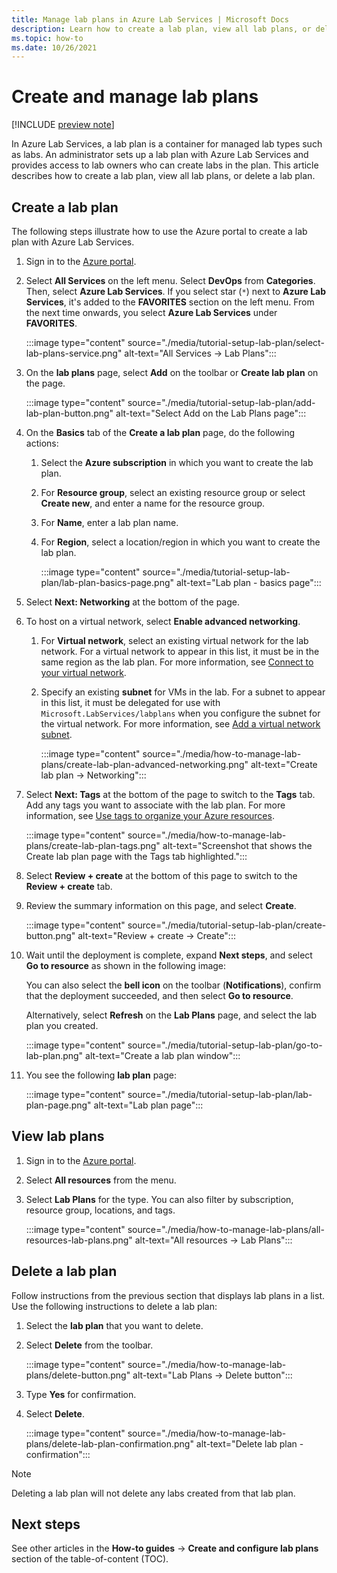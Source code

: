 ```yaml
---
title: Manage lab plans in Azure Lab Services | Microsoft Docs
description: Learn how to create a lab plan, view all lab plans, or delete a lab plan in an Azure subscription.  
ms.topic: how-to
ms.date: 10/26/2021
---
```


# Create and manage lab plans

[!INCLUDE [preview note](./includes/lab-services-new-update-focused-article.md)]

In Azure Lab Services, a lab plan is a container for managed lab types such as labs. An administrator sets up a lab plan with Azure Lab Services and provides access to lab owners who can create labs in the plan. This article describes how to create a lab plan, view all lab plans, or delete a lab plan.

## Create a lab plan

The following steps illustrate how to use the Azure portal to create a lab plan with Azure Lab Services.

1. Sign in to the [Azure portal](https://portal.azure.com).
2. Select **All Services** on the left menu. Select **DevOps** from **Categories**. Then, select **Azure Lab Services**. If you select star (`*`) next to **Azure Lab Services**, it's added to the **FAVORITES** section on the left menu. From the next time onwards, you select **Azure Lab Services** under **FAVORITES**.

    :::image type="content" source="./media/tutorial-setup-lab-plan/select-lab-plans-service.png" alt-text="All Services -> Lab Plans":::
3. On the **lab plans** page, select **Add** on the toolbar or **Create lab plan** on the page.

    :::image type="content" source="./media/tutorial-setup-lab-plan/add-lab-plan-button.png" alt-text="Select Add on the Lab Plans page":::
4. On the **Basics** tab of the **Create a lab plan** page, do the following actions:
    1. Select the **Azure subscription** in which you want to create the lab plan.
    2. For **Resource group**, select an existing resource group or select **Create new**, and enter a name for the resource group.
    3. For **Name**, enter a lab plan name.
    4. For **Region**, select a location/region in which you want to create the lab plan.

        :::image type="content" source="./media/tutorial-setup-lab-plan/lab-plan-basics-page.png" alt-text="Lab plan - basics page":::
5. Select **Next: Networking** at the bottom of the page.
6. To host on a virtual network, select **Enable advanced networking**.

    1. For **Virtual network**, select an existing virtual network for the lab network. For a virtual network to appear in this list, it must be in the same region as the lab plan. For more information, see [Connect to your virtual network](how-to-connect-vnet-injection.md).
    2. Specify an existing **subnet** for VMs in the lab. For a subnet to appear in this list, it must be delegated for use with `Microsoft.LabServices/labplans` when you configure the subnet for the virtual network. For more information, see [Add a virtual network subnet](/azure/virtual-network/virtual-network-manage-subnet).  

        :::image type="content" source="./media/how-to-manage-lab-plans/create-lab-plan-advanced-networking.png" alt-text="Create lab plan -> Networking":::
7. Select **Next: Tags** at the bottom of the page to switch to the **Tags** tab. Add any tags you want to associate with the lab plan.  For more information, see [Use tags to organize your Azure resources](../azure-resource-manager/management/tag-resources.md).

    :::image type="content" source="./media/how-to-manage-lab-plans/create-lab-plan-tags.png" alt-text="Screenshot that shows the Create lab plan page with the Tags tab highlighted.":::
8. Select **Review + create** at the bottom of this page to switch to the **Review + create** tab.
9. Review the summary information on this page, and select **Create**.

    :::image type="content" source="./media/tutorial-setup-lab-plan/create-button.png" alt-text="Review + create -> Create":::
10. Wait until the deployment is complete, expand **Next steps**, and select **Go to resource** as shown in the following image:

    You can also select the **bell icon** on the toolbar (**Notifications**), confirm that the deployment succeeded, and then select **Go to resource**.

    Alternatively, select **Refresh** on the **Lab Plans** page, and select the lab plan you created.

    :::image type="content" source="./media/tutorial-setup-lab-plan/go-to-lab-plan.png" alt-text="Create a lab plan window":::
11. You see the following **lab plan** page:

    :::image type="content" source="./media/tutorial-setup-lab-plan/lab-plan-page.png" alt-text="Lab plan page":::

## View lab plans

1. Sign in to the [Azure portal](https://portal.azure.com).
2. Select **All resources** from the menu.
3. Select **Lab Plans** for the type. You can also filter by subscription, resource group, locations, and tags.

    :::image type="content" source="./media/how-to-manage-lab-plans/all-resources-lab-plans.png" alt-text="All resources -> Lab Plans":::

## Delete a lab plan

Follow instructions from the previous section that displays lab plans in a list. Use the following instructions to delete a lab plan:

1. Select the **lab plan** that you want to delete.
1. Select **Delete** from the toolbar.

    :::image type="content" source="./media/how-to-manage-lab-plans/delete-button.png" alt-text="Lab Plans -> Delete button":::
1. Type **Yes** for confirmation.
1. Select **Delete**.

    :::image type="content" source="./media/how-to-manage-lab-plans/delete-lab-plan-confirmation.png" alt-text="Delete lab plan - confirmation":::

> [!NOTE]
> Deleting a lab plan will not delete any labs created from that lab plan.

## Next steps

See other articles in the **How-to guides** -> **Create and configure lab plans** section of the table-of-content (TOC).
